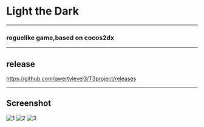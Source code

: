 # Light the Dark
***

### roguelike game,based on cocos2dx
***
## release
https://github.com/qwertylevel3/T3project/releases
***
## Screenshot
![1](http://7xjnkq.com1.z0.glb.clouddn.com/screenshot1.png)
![2](http://7xjnkq.com1.z0.glb.clouddn.com/screenshot2.png)
![3](http://7xjnkq.com1.z0.glb.clouddn.com/screenshot3.png)

